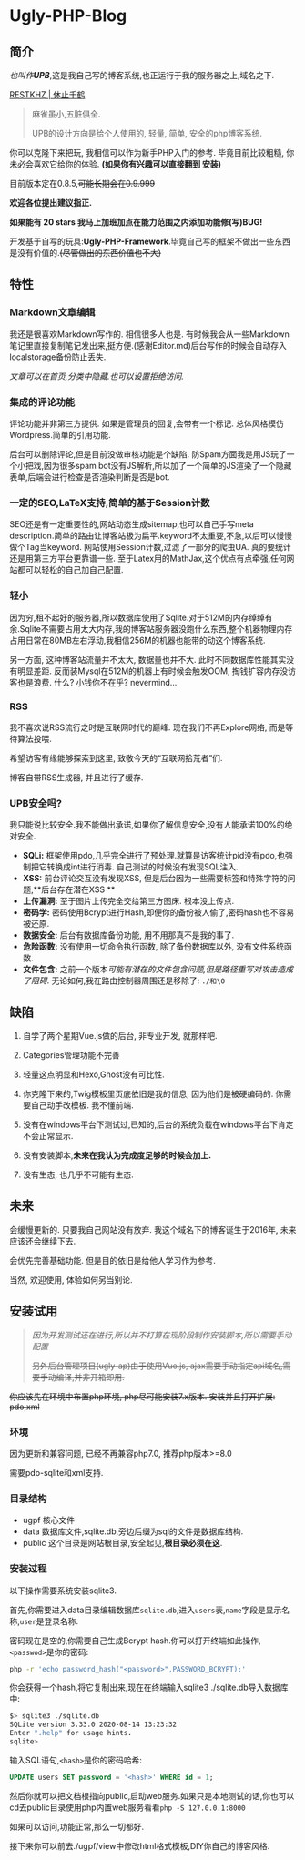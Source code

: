 # Ugly-PHP-Blog

## 简介

*也叫作**UPB***,这是我自己写的博客系统,也正运行于我的服务器之上,域名之下.

[RESTKHZ | 休止千鹤](https://blog.restkhz.com)

> 麻雀虽小,五脏俱全.
>
> UPB的设计方向是给个人使用的, 轻量, 简单, 安全的php博客系统.
>

你可以克隆下来把玩, 我相信可以作为新手PHP入门的参考. 毕竟目前比较粗糙, 你未必会喜欢它给你的体验. **(如果你有兴趣可以直接翻到 安装)**

目前版本定在0.8.5,~~可能长期会在0.9.999~~

**欢迎各位提出建议指正.**

**如果能有 20 stars 我马上加班加点在能力范围之内添加功能修(写)BUG!**

开发基于自写的玩具:**Ugly-PHP-Framework**.毕竟自己写的框架不做出一些东西是没有价值的.~~(尽管做出的东西价值也不大)~~

## 特性

### Markdown文章编辑

我还是很喜欢Markdown写作的. 相信很多人也是. 有时候我会从一些Markdown笔记里直接复制笔记发出来,挺方便.(感谢Editor.md)后台写作的时候会自动存入localstorage备份防止丢失.

*文章可以在首页,分类中隐藏.也可以设置拒绝访问.*

### 集成的评论功能

评论功能并非第三方提供. 如果是管理员的回复,会带有一个标记. 总体风格模仿Wordpress.简单的引用功能.

后台可以删除评论,但是目前没做审核功能是个缺陷. 防Spam方面我是用JS玩了一个小把戏,因为很多spam bot没有JS解析,所以加了一个简单的JS渲染了一个隐藏表单,后端会进行检查是否渲染判断是否是bot.

### 一定的SEO,LaTeX支持,简单的基于Session计数

SEO还是有一定重要性的,网站动态生成sitemap,也可以自己手写meta description.简单的路由让博客站极为扁平.keyword不太重要,不急,以后可以慢慢做个Tag当keyword. 网站使用Session计数,过滤了一部分的爬虫UA. 真的要统计还是用第三方平台更靠谱一些. 至于Latex用的MathJax,这个优点有点牵强,任何网站都可以轻松的自己加自己配置.

### 轻小

因为穷,租不起好的服务器,所以数据库使用了Sqlite.对于512M的内存绰绰有余.Sqlite不需要占用太大内存,我的博客站服务器没跑什么东西,整个机器物理内存占用日常在80MB左右浮动,我相信256M的机器也能带的动这个博客系统.

另一方面, 这种博客站流量并不太大, 数据量也并不大. 此时不同数据库性能其实没有明显差距. 反而装Mysql在512M的机器上有时候会触发OOM, 掏钱扩容内存没访客也是浪费. 什么? 小钱你不在乎? nevermind…

### RSS

我不喜欢说RSS流行之时是互联网时代的巅峰. 现在我们不再Explore网络, 而是等待算法投喂.

希望访客有缘能够探索到这里, 致敬今天的“互联网拾荒者”们.

博客自带RSS生成器, 并且进行了缓存. 

### UPB安全吗?

我只能说比较安全.我不能做出承诺,如果你了解信息安全,没有人能承诺100%的绝对安全.

-  **SQLi:** 框架使用pdo,几乎完全进行了预处理.就算是访客统计pid没有pdo,也强制把它转换成int进行消毒. 自己测试的时候没有发现SQL注入.
-  **XSS:** 前台评论交互没有发现XSS, 但是后台因为一些需要标签和特殊字符的问题,**后台存在潜在XSS **
-  **上传漏洞:** 至于图片上传完全交给第三方图床. 根本没上传点.
-  **密码学:** 密码使用Bcrypt进行Hash,即便你的备份被人偷了,密码hash也不容易被还原.
-  **数据安全:** 后台有数据库备份功能, 用不用那真不是我的事了.
-  **危险函数:** 没有使用一切命令执行函数, 除了备份数据库以外, 没有文件系统函数.
-  **文件包含:**  之前一个版本*可能有潜在的文件包含问题,但是路径重写对攻击造成了阻碍*. 无论如何,我在路由控制器周围还是移除了: `./和\0`

## 缺陷

1. 自学了两个星期Vue.js做的后台, 非专业开发, 就那样吧.

2. Categories管理功能不完善

3. 轻量这点明显和Hexo,Ghost没有可比性.
4. 你克隆下来的,Twig模板里页底依旧是我的信息, 因为他们是被硬编码的. 你需要自己动手改模板. 我不懂前端.

5. 没有在windows平台下测试过,已知的,后台的系统负载在windows平台下肯定不会正常显示.

6. 没有安装脚本,**未来在我认为完成度足够的时候会加上.**

7. 没有生态, 也几乎不可能有生态.

## 未来

会缓慢更新的. 只要我自己网站没有放弃. 我这个域名下的博客诞生于2016年, 未来应该还会继续下去.

会优先完善基础功能. 但是目的依旧是给他人学习作为参考.

当然, 欢迎使用, 体验如何另当别论.

## 安装试用

> *因为开发测试还在进行,所以并不打算在现阶段制作安装脚本,所以需要手动配置*
>
> ~~另外后台管理项目(ugly-ap)由于使用Vue.js, ajax需要手动指定api域名,需要手动编译,并非开箱即用.~~

~~你应该先在环境中布置php环境, php尽可能安装7.x版本. 安装并且打开扩展: pdo,xml~~

### 环境

因为更新和兼容问题, 已经不再兼容php7.0, 推荐php版本>=8.0

需要pdo-sqlite和xml支持.

### 目录结构

- ugpf    核心文件
- data    数据库文件,sqlite.db,旁边后缀为sql的文件是数据库结构.
- public    这个目录是网站根目录,安全起见,**根目录必须在这**.

### 安装过程

以下操作需要系统安装sqlite3.

首先,你需要进入data目录编辑数据库`sqlite.db`,进入`users`表,`name`字段是显示名称,`user`是登录名称.

密码现在是空的,你需要自己生成Bcrypt hash.你可以打开终端如此操作,`<passwod>`是你的密码:

```bash
php -r 'echo password_hash("<password>",PASSWORD_BCRYPT);'
```

你会获得一个hash,将它复制出来,现在在终端输入sqlite3 ./sqlite.db导入数据库中:

```bash
$> sqlite3 ./sqlite.db
SQLite version 3.33.0 2020-08-14 13:23:32
Enter ".help" for usage hints.
sqlite>
```

输入SQL语句,`<hash>`是你的密码哈希:

```sql
UPDATE users SET password = '<hash>' WHERE id = 1;
```

然后你就可以把文档根指向public,启动web服务.如果只是本地测试的话,你也可以cd去public目录使用php内置web服务看看`php -S 127.0.0.1:8000`

如果可以访问,功能正常,那么一切都好.

接下来你可以前去./ugpf/view中修改html格式模板,DIY你自己的博客风格.

